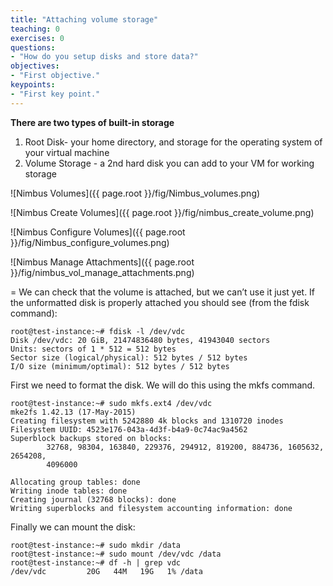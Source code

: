 ```yaml
---
title: "Attaching volume storage"
teaching: 0
exercises: 0
questions:
- "How do you setup disks and store data?"
objectives:
- "First objective."
keypoints:
- "First key point."
---
```


**There are two types of built-in storage**
1. Root Disk- your home directory, and storage for the operating system of your virtual machine
2. Volume Storage - a 2nd hard disk you can add to your VM for working storage


![Nimbus Volumes]({{ page.root }}/fig/Nimbus_volumes.png)

![Nimbus Create Volumes]({{ page.root }}/fig/nimbus_create_volume.png)

![Nimbus Configure Volumes]({{ page.root }}/fig/Nimbus_configure_volumes.png)

![Nimbus Manage Attachments]({{ page.root }}/fig/nimbus_vol_manage_attachments.png)

=
We can check that the volume is attached, but we can’t use it just yet.  If the unformatted disk is properly attached you should see (from the fdisk command):

```
root@test-instance:~# fdisk -l /dev/vdc
Disk /dev/vdc: 20 GiB, 21474836480 bytes, 41943040 sectors
Units: sectors of 1 * 512 = 512 bytes
Sector size (logical/physical): 512 bytes / 512 bytes
I/O size (minimum/optimal): 512 bytes / 512 bytes
```

First we need to format the disk.  We will do this using the mkfs command.

```
root@test-instance:~# sudo mkfs.ext4 /dev/vdc
mke2fs 1.42.13 (17-May-2015)
Creating filesystem with 5242880 4k blocks and 1310720 inodes
Filesystem UUID: 4523e176-043a-4d3f-b4a9-0c74ac9a4562
Superblock backups stored on blocks:
        32768, 98304, 163840, 229376, 294912, 819200, 884736, 1605632, 2654208,
        4096000
 
Allocating group tables: done
Writing inode tables: done
Creating journal (32768 blocks): done
Writing superblocks and filesystem accounting information: done
```

Finally we can mount the disk:

```
root@test-instance:~# sudo mkdir /data
root@test-instance:~# sudo mount /dev/vdc /data
root@test-instance:~# df -h | grep vdc
/dev/vdc         20G   44M   19G   1% /data
```
